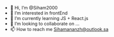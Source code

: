 - 👋 Hi, I’m @Siham2000
- 👀 I’m interested in frontEnd 
- 🌱 I’m currently learning JS + React.js
- 💞️ I’m looking to collaborate on ...
- 📫 How to reach me Sihamananzh@outlook.sa

<!---
Siham2000/Siham2000 is a ✨ frontEnd developer ✨ repository because its `README.md` (this file) appears on your GitHub profile.
You can click the Preview link to take a look at your changes.
--->
